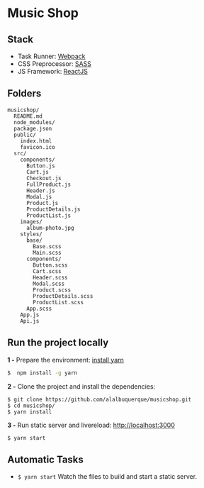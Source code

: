# Music Shop

## Stack

- Task Runner: [Webpack](https://webpack.js.org/)
- CSS Preprocessor: [SASS](https://sass-lang.com/)
- JS Framework: [ReactJS](https://reactjs.org/)

## Folders

```
musicshop/
  README.md
  node_modules/
  package.json
  public/
    index.html
    favicon.ico
  src/
    components/
      Button.js
      Cart.js
      Checkout.js
      FullProduct.js
      Header.js
      Modal.js
      Product.js
      ProductDetails.js
      ProductList.js
    images/
      album-photo.jpg
    styles/
      base/
        Base.scss
        Main.scss
      components/
        Button.scss
        Cart.scss
        Header.scss
        Modal.scss      
        Product.scss      
        ProductDetails.scss      
        ProductList.scss
      App.scss
    App.js
    Api.js
```

## Run the project locally

**1 -** Prepare the environment:
[install yarn](https://yarnpkg.com/lang/en/docs/install/)
```sh
$  npm install -g yarn
```

**2 -** Clone the project and install the dependencies:

```
$ git clone https://github.com/alalbuquerque/musicshop.git
$ cd musicshop/
$ yarn install
```


**3 -** Run static server and livereload:
[http://localhost:3000](http://localhost:3000)

```
$ yarn start
```

## Automatic Tasks

- `$ yarn start` Watch the files to build and start a static server.